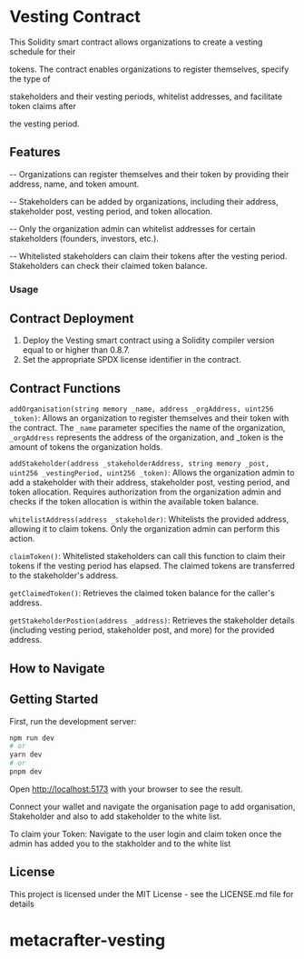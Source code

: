 # Vesting Contract

This Solidity smart contract allows organizations to create a vesting schedule for their 

tokens. The contract enables organizations to register themselves, specify the type of 

stakeholders and their vesting periods, whitelist addresses, and facilitate token claims after 

the vesting period.


## Features


--  Organizations can register themselves and their token by providing their address, name, and token amount.

-- Stakeholders can be added by organizations, including their address, stakeholder post, vesting period, and token allocation.

-- Only the organization admin can whitelist addresses for certain stakeholders (founders, investors, etc.).

-- Whitelisted stakeholders can claim their tokens after the vesting period.
Stakeholders can check their claimed token balance.

### Usage

## Contract Deployment
1. Deploy the Vesting smart contract using a Solidity compiler version equal to or higher than 0.8.7.
2. Set the appropriate SPDX license identifier in the contract.


## Contract Functions 


`addOrganisation(string memory _name, address _orgAddress, uint256 _token)`: Allows an organization to register themselves and their token with the contract. The `_name` parameter specifies the name of the organization,` _orgAddress` represents the address of the organization, and _token is the amount of tokens the organization holds.


`addStakeholder(address _stakeholderAddress, string memory _post, uint256 _vestingPeriod, uint256 _token)`: Allows the organization admin to add a stakeholder with their address, stakeholder post, vesting period, and token allocation. Requires authorization from the organization admin and checks if the token allocation is within the available token balance.


`whitelistAddress(address _stakeholder)`: Whitelists the provided address, allowing it to claim tokens. Only the organization admin can perform this action.


`claimToken()`: Whitelisted stakeholders can call this function to claim their tokens if the vesting period has elapsed. The claimed tokens are transferred to the stakeholder's address.


`getClaimedToken()`: Retrieves the claimed token balance for the caller's address.


`getStakeholderPostion(address _address)`: Retrieves the stakeholder details (including vesting period, stakeholder post, and more) for the provided address.

## How to Navigate

## Getting Started

First, run the development server:

```bash
npm run dev
# or
yarn dev
# or
pnpm dev
```


Open [http://localhost:5173](http://localhost:5173) with your browser to see the result.

Connect your wallet and navigate the organisation page to add organisation, Stakeholder and also to add stakeholder to the white list.


To claim your Token:
Navigate to the user login and claim token once the admin has added you to the stakholder and to the white list

## License

This project is licensed under the MIT License - see the LICENSE.md file for details
# metacrafter-vesting
